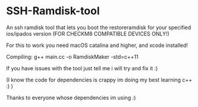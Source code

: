 # SSH-Ramdisk-tool

An ssh ramdisk tool that lets you boot the restoreramdisk for your specified ios/ipados version (FOR CHECKM8 COMPATIBLE DEVICES ONLY!)

For this to work you need macOS catalina and higher, and  xcode installed!

Compiling: g++ main.cc -o RamdiskMaker -std=c++11

If you have issues with the tool just tell me i will try and fix it :)

(I know the code for dependencies is crappy im doing my best learning c++ :) )

Thanks to everyone whose dependencies im using :)


